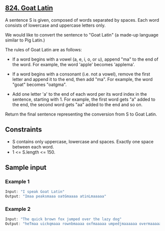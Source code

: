 ## [824. Goat Latin](https://leetcode.com/problems/goat-latin/)
 A sentence S is given, composed of words separated by spaces. Each word consists of lowercase and uppercase letters only.

 We would like to convert the sentence to "Goat Latin" (a made-up language similar to Pig Latin.)

 The rules of Goat Latin are as follows:

 - If a word begins with a vowel (a, e, i, o, or u), append "ma" to the end of the word.
    For example, the word 'apple' becomes 'applema'.
 
 - If a word begins with a consonant (i.e. not a vowel), remove the first letter and append it to the end, then add "ma".
    For example, the word "goat" becomes "oatgma".
 
 - Add one letter 'a' to the end of each word per its word index in the sentence, starting with 1.
    For example, the first word gets "a" added to the end, the second word gets "aa" added to the end and so on.

 Return the final sentence representing the conversion from S to Goat Latin. 

## Constraints
 - S contains only uppercase, lowercase and spaces. Exactly one space between each word.
 - 1 <= S.length <= 150.

 ## Sample input
 ### Example 1
 ```c
 Input: "I speak Goat Latin"
 Output: "Imaa peaksmaaa oatGmaaaa atinLmaaaaa"
 ```
 ### Example 2
 ```c
 Input: "The quick brown fox jumped over the lazy dog"
 Output: "heTmaa uickqmaaa rownbmaaaa oxfmaaaaa umpedjmaaaaaa overmaaaaaaa hetmaaaaaaaa azylmaaaaaaaaa ogdmaaaaaaaaaa"
 ```